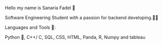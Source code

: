 Hello my name is Sanaria Fadel 🌸

Software Engineering Student with a passion for backend developing.👩‍💻


Languages and Tools 🤖:

Python 🐍, C++/ C, SQL, CSS, HTML, Panda, R, Numpy and tableau


